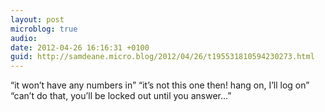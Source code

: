 ```yaml
---
layout: post
microblog: true
audio: 
date: 2012-04-26 16:16:31 +0100
guid: http://samdeane.micro.blog/2012/04/26/t195531810594230273.html
---
```

“it won’t have any numbers in”
“it’s not this one then! hang on, I’ll log on”
“can’t do that, you’ll be locked out until you answer…”

